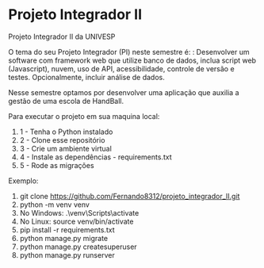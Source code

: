 # Projeto Integrador II
Projeto Integrador II da UNIVESP

O tema do seu Projeto Integrador (PI) neste semestre é: : Desenvolver um software com framework web que utilize banco de dados, inclua script web (Javascript), nuvem, uso de API, acessibilidade, controle de versão e testes. Opcionalmente, incluir análise de dados.

Nesse semestre optamos por desenvolver uma aplicação que auxilia a gestão de uma escola de HandBall. 

Para executar o projeto em sua maquina local:
1. 1 - Tenha o Python instalado
2. 2 - Clone esse repositório
3. 3 - Crie um ambiente virtual 
4. 4 - Instale as dependências - requirements.txt
5. 5 - Rode as migrações

Exemplo:
1. git clone https://github.com/Fernando8312/projeto_integrador_II.git
2. python -m venv venv
3. No Windows: .\venv\Scripts\activate 
4. No Linux: source venv/bin/activate
5. pip install -r requirements.txt
6. python manage.py migrate
7. python manage.py createsuperuser
8. python manage.py runserver

